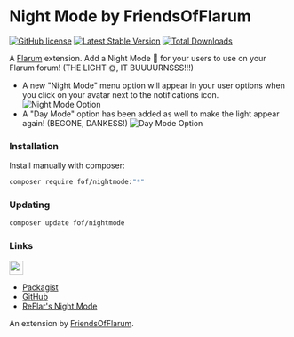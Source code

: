 # Night Mode by FriendsOfFlarum

[![GitHub license](https://img.shields.io/badge/license-MIT-blue.svg)](https://github.com/fof/nightmode/blob/master/LICENSE)
[![Latest Stable Version](https://img.shields.io/packagist/v/fof/nightmode.svg)](https://github.com/FriendsOfFlarum/nightmode)
[![Total Downloads](https://img.shields.io/packagist/dt/fof/nightmode.svg)](https://packagist.org/packages/fof/nightmode)

A [Flarum](http://flarum.org) extension. Add a Night Mode 🌙 for your users to use on your Flarum forum! (THE LIGHT 🌞, IT BUUUURNSSS!!!)
- A new "Night Mode" menu option will appear in your user options when you click on your avatar next to the notifications icon.
![Night Mode Option](https://i.imgur.com/x3Cvhic.png)
- A "Day Mode" option has been added as well to make the light appear again! (BEGONE, DANKESS!)
![Day Mode Option](https://i.imgur.com/ZJcDGQB.png)
### Installation

Install manually with composer:

```sh
composer require fof/nightmode:"*"
```

### Updating

```sh
composer update fof/nightmode
```

### Links

[<img src="https://opencollective.com/fof/donate/button@2x.png?color=blue" height="25" />](https://opencollective.com/fof/donate)

- [Packagist](https://packagist.org/packages/fof/nightmode)
- [GitHub](https://github.com/FriendsOfFlarum/nightmode)
- [ReFlar's Night Mode](https://packagist.org/packages/reflar/nightmode)

An extension by [FriendsOfFlarum](https://github.com/FriendsOfFlarum).
